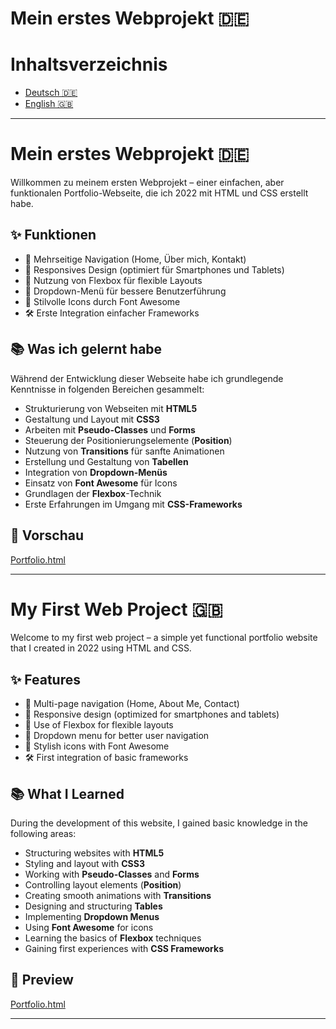 

# Mein erstes Webprojekt 🇩🇪

# Inhaltsverzeichnis
- [Deutsch 🇩🇪](#mein-erstes-webprojekt)
- [English 🇬🇧](#my-first-web-project)

---

# Mein erstes Webprojekt 🇩🇪

Willkommen zu meinem ersten Webprojekt – einer einfachen, aber funktionalen Portfolio-Webseite, die ich 2022 mit HTML und CSS erstellt habe.

## ✨ Funktionen
- 📄 Mehrseitige Navigation (Home, Über mich, Kontakt)
- 📱 Responsives Design (optimiert für Smartphones und Tablets)
- 🧩 Nutzung von Flexbox für flexible Layouts
- 📂 Dropdown-Menü für bessere Benutzerführung
- 🎨 Stilvolle Icons durch Font Awesome
- 🛠️ Erste Integration einfacher Frameworks

## 📚 Was ich gelernt habe
Während der Entwicklung dieser Webseite habe ich grundlegende Kenntnisse in folgenden Bereichen gesammelt:
- Strukturierung von Webseiten mit **HTML5**
- Gestaltung und Layout mit **CSS3**
- Arbeiten mit **Pseudo-Classes** und **Forms**
- Steuerung der Positionierungselemente (**Position**)
- Nutzung von **Transitions** für sanfte Animationen
- Erstellung und Gestaltung von **Tabellen**
- Integration von **Dropdown-Menüs**
- Einsatz von **Font Awesome** für Icons
- Grundlagen der **Flexbox**-Technik
- Erste Erfahrungen im Umgang mit **CSS-Frameworks**

## 🔗 Vorschau
[Portfolio.html](https://github.com/Jlewa/Old-Projects-HTML-CSS-2021-2022/blame/3bf2fd2b2a21a9e050253978d927f94393d97e2c/Portfolio.html)

---

# My First Web Project 🇬🇧

Welcome to my first web project – a simple yet functional portfolio website that I created in 2022 using HTML and CSS.

## ✨ Features
- 📄 Multi-page navigation (Home, About Me, Contact)
- 📱 Responsive design (optimized for smartphones and tablets)
- 🧩 Use of Flexbox for flexible layouts
- 📂 Dropdown menu for better user navigation
- 🎨 Stylish icons with Font Awesome
- 🛠️ First integration of basic frameworks

## 📚 What I Learned
During the development of this website, I gained basic knowledge in the following areas:
- Structuring websites with **HTML5**
- Styling and layout with **CSS3**
- Working with **Pseudo-Classes** and **Forms**
- Controlling layout elements (**Position**)
- Creating smooth animations with **Transitions**
- Designing and structuring **Tables**
- Implementing **Dropdown Menus**
- Using **Font Awesome** for icons
- Learning the basics of **Flexbox** techniques
- Gaining first experiences with **CSS Frameworks**

## 🔗 Preview
[Portfolio.html](https://github.com/Jlewa/Old-Projects-HTML-CSS-2021-2022/blame/3bf2fd2b2a21a9e050253978d927f94393d97e2c/Portfolio.html)

---

